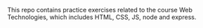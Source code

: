 This repo contains practice exercises related to the course Web Technologies, which includes HTML, CSS, JS, node and express.
